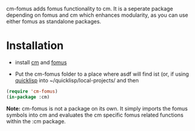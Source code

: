cm-fomus adds fomus functionality to cm. It is a seperate package
depending on fomus and cm which enhances modularity, as you can use
either fomus as standalone packages.

# Installation

- install [cm](https://github.com/ormf/cm)
  and [fomus](https://github.com/ormf/fomus)

- Put the cm-fomus folder to a place where asdf will find ist (or, if
  using [quicklisp](https://www.quicklisp.org/beta/) into
  ~/quicklisp/local-projects/ and then

```cl
(require 'cm-fomus)
(in-package :cm)
```

**Note:** cm-fomus is not a package on its own. It simply imports the
fomus symbols into cm and evaluates the cm specific fomus related
functions within the :cm package.
